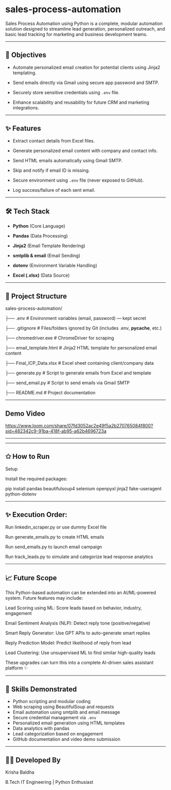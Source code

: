 # sales-process-automation

Sales Process Automation using Python is a complete, modular automation solution designed to streamline lead generation, personalized outreach, and basic lead tracking for marketing and business development teams.


---------------------------------------------------------------------------------------------------------------------------------------------------------------------------------------------------------------------
🚀 Objectives
----------------------------------------------------------------------------------------------------------------------------------------------------------------------------------------------------------------------

- Automate personalized email creation for potential clients using Jinja2 templating.
 
- Send emails directly via Gmail using secure app password and SMTP.
  
- Securely store sensitive credentials using `.env` file.
  
- Enhance scalability and reusability for future CRM and marketing integrations.


--------------------------------------------------------------------------------------------------------------------------------------------------------------------------------------------------------------------
✨ Features
--------------------------------------------------------------------------------------------------------------------------------------------------------------------------------------------------------------------
-  Extract contact details from Excel files.
 
-  Generate personalized email content with company and contact info.
  
-  Send HTML emails automatically using Gmail SMTP.
  
-  Skip and notify if email ID is missing.
  
-  Secure environment using `.env` file (never exposed to GitHub).
  
-  Log success/failure of each sent email.



-------------------------------------------------------------------------------------------------------------------------------------------------------------------------------------------------------------------
🛠️ Tech Stack
-------------------------------------------------------------------------------------------------------------------------------------------------------------------------------------------------------------------
- **Python** (Core Language)
  
- **Pandas** (Data Processing)
  
- **Jinja2** (Email Template Rendering)
  
- **smtplib & email** (Email Sending)
 
- **dotenv** (Environment Variable Handling)
  
- **Excel (.xlsx)** (Data Source)


------------------------------------------------------------------------------------------------------------------------------------------------------------------------------------------------------------------
📁 Project Structure
-------------------------------------------------------------------------------------------------------------------------------------------------------------------------------------------------------------------

sales-process-automation/

├── .env                        # Environment variables (email, password) — kept secret

├── .gitignore                  # Files/folders ignored by Git (includes .env, __pycache__, etc.)

├── chromedriver.exe            #  ChromeDriver for scraping 

├── email_template.html         # Jinja2 HTML template for personalized email content

├── Final_ICP_Data.xlsx         # Excel sheet containing client/company data

├── generate.py                 # Script to generate emails from Excel and template

├── send_email.py               # Script to send emails via Gmail SMTP

├── README.md                   # Project documentation 

---------------------------------------------------------------------------------------------------------------------------------------------------------------------------------------------

Demo Video
---------------------------------------------------------------------------------------------------------------------------------------------------------------------------------------------

https://www.loom.com/share/07fd3052ac2e49f5a2b270765084f800?sid=482342c9-91ba-418f-ab95-a62b4696723a



---------------------------------------------------------------------------------------------------------------------------------------------------------------------------------------------






-----------------------------------------------------------------------------------------------------------------------------------------------------------------------------------------------------------------

✩ How to Run
------------------------------------------------------------------------------------------------------------------------------------------------------------------------------------------------------------------
Setup

Install the required packages:

pip install pandas beautifulsoup4 selenium openpyxl jinja2 fake-useragent python-dotenv


-----------------------------------------------------------------------------------------------------------------------------------------------------------------------------------------------------------------
✨ Execution Order:
-------------------------------------------------------------------------------------------------------------------------------------------------------------------------------------------------------------------
Run linkedin_scraper.py or use dummy Excel file

Run generate_emails.py to create HTML emails

Run send_emails.py to launch email campaign

Run track_leads.py to simulate and categorize lead response analytics





------------------------------------------------------------------------------------------------------------------------------------------------------------------------------------------------------------------------

📈 Future Scope 
--------------------------------------------------------------------------------------------------------------------------------------------------------------------------------------------------------------------
This Python-based automation can be extended into an AI/ML-powered system. Future features may include:

Lead Scoring using ML: Score leads based on behavior, industry, engagement

Email Sentiment Analysis (NLP): Detect reply tone (positive/negative)

Smart Reply Generator: Use GPT APIs to auto-generate smart replies

Reply Prediction Model: Predict likelihood of reply from lead

Lead Clustering: Use unsupervised ML to find similar high-quality leads

These upgrades can turn this into a complete AI-driven sales assistant platform ✨



-----------------------------------------------------------------------------------------------------------------------------------------------------------------------------------------------------------------
🧠 Skills Demonstrated
-----------------------------------------------------------------------------------------------------------------------------------------------------------------------------------------------------------------
- Python scripting and modular coding  
- Web scraping using BeautifulSoup and requests  
- Email automation using smtplib and email.message  
- Secure credential management via `.env`  
- Personalized email generation using HTML templates  
- Data analytics with pandas  
- Lead categorization based on engagement  
- GitHub documentation and video demo submission




 


-------------------------------------------------------------------------------------------------------------------------------------------------------------------------------------------------------------------------

👩‍💻 Developed By
---------------------------------------------------------------------------------------------------------------------------------------------------------------------------------------------------------------------------
Krisha Baldha

B.Tech IT Engineering |  Python Enthusiast

















